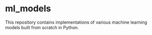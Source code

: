 # ml_models
This repository contains implementations of various machine learning models built from scratch in Python.